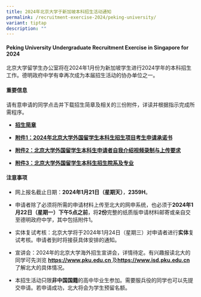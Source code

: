 ```yaml
---
title: 2024年北京大学于新加坡本科招生活动通知
permalink: /recruitment-exercise-2024/peking-university/
variant: tiptap
description: ""
---
```

<h4><strong>Peking University Undergraduate Recruitment Exercise in Singapore for 2024</strong></h4><p></p><p>北京大学留学生办公室将在2024年1月份为新加坡学生进行2024学年的本科招生工作。德明政府中学有幸再次成为本届招生活动的协办单位之一。</p><h4><strong>重要信息</strong></h4><p>请有意申请的同学点击并下载招生简章及相关的三份附件，详读并根据指示完成所需程序。</p><ul data-tight="true" class="tight"><li><p><strong><a href="/files/2024_Peking_University_zhaosheng_jianzhang.pdf" rel="noopener noreferrer nofollow" target="_blank">招生简章</a></strong></p></li><li><p><strong><a href="/files/2014_1_Peking_University.pdf" rel="noopener noreferrer nofollow" target="_blank">附件1：2024年北京大学外国留学生本科生招生项目考生申请承诺书</a></strong></p></li><li><p><strong><a href="/files/2014_2_Peking_University.pdf" rel="noopener noreferrer nofollow" target="_blank">附件2：北京大学外国留学生本科生申请者自我介绍视频录制与上传要求</a></strong></p></li><li><p><strong><a href="/files/2014_3_Peking_University.pdf" rel="noopener noreferrer nofollow" target="_blank">附件3：北京大学外国留学生本科生招生院系及专业</a></strong></p><p></p></li></ul><h4><strong>注意事项</strong></h4><ul data-tight="true" class="tight"><li><p>网上报名截止日期：<strong>2024年1月21日（星期天）</strong>，<strong>2359H</strong>。</p></li><li><p>申请者除了必须将所需的申请材料上传至北大的网申系统，也必须于<strong>2024年1月22日（星期一）下午5点之前</strong>，将<strong>2份</strong>完整的纸质版申请材料邮寄或亲自交至德明政府中学，其中包括附件1。</p></li><li><p>实体复试考核：北京大学将于2024年1月24日（星期三）对申请者进行<strong>实体</strong>复试考核。申请者到时将接获具体安排的通知。&nbsp;</p></li><li><p>宣讲会：2024年的北京大学海外招生宣讲会，详情待定。有兴趣报读北大的同学可先浏览 <strong><a href="https://www.pku.edu.cn" rel="noopener noreferrer nofollow" target="_blank">https://www.pku.edu.cn </a></strong>及<strong><a href="https://www.isd.pku.edu.cn" rel="noopener noreferrer nofollow" target="_blank">https://www.isd.pku.edu.cn </a></strong>了解北大的具体情况。</p></li><li><p>本招生活动只限<strong>非中国国籍</strong>的高中毕业生参加。需要服兵役的同学也可以先提交申请。若申请成功，北大将会为学生预留名额。</p></li></ul><p></p>